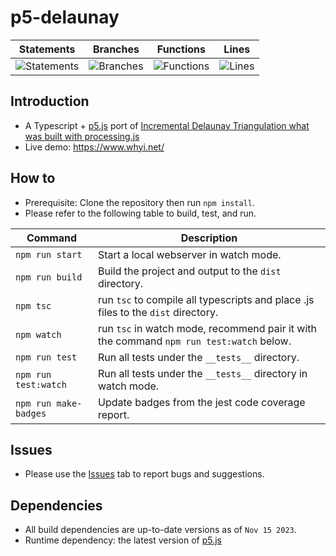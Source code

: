 # p5-delaunay

| Statements                  | Branches                | Functions                 | Lines             |
| --------------------------- | ----------------------- | ------------------------- | ----------------- |
| ![Statements](https://img.shields.io/badge/statements-98.8%25-brightgreen.svg?style=flat) | ![Branches](https://img.shields.io/badge/branches-92%25-brightgreen.svg?style=flat) | ![Functions](https://img.shields.io/badge/functions-100%25-brightgreen.svg?style=flat) | ![Lines](https://img.shields.io/badge/lines-98.77%25-brightgreen.svg?style=flat) |

## Introduction
* A Typescript + [p5.js](https://github.com/processing/p5.js) port of [Incremental Delaunay Triangulation what was built with processing.js](https://github.com/whyi/Delaunay)
* Live demo: https://www.whyi.net/

## How to
* Prerequisite: Clone the repository then run ```npm install```.
* Please refer to the following table to build, test, and run.

| Command                   | Description                                                                                     |
| ------------------------- | ----------------------------------------------------------------------------------------------- |
| ```npm run start```       | Start a local webserver in watch mode.                                                          |
| ```npm run build```       | Build the project and output to the ```dist``` directory.                                       |
| ```npm tsc```             | run ```tsc``` to compile all typescripts and place .js files to the ```dist``` directory.       |
| ```npm watch```           | run ```tsc``` in watch mode, recommend pair it with the command ```npm run test:watch``` below. |
| ```npm run test```        | Run all tests under the ```__tests__``` directory.                                             |
| ```npm run test:watch```  | Run all tests under the ```__tests__``` directory in watch mode.                               |
| ```npm run make-badges``` | Update badges from the jest code coverage report.                                               |

## Issues
* Please use the [Issues](https://github.com/whyi/p5-delaunay/issues) tab to report bugs and suggestions.

## Dependencies
* All build dependencies are up-to-date versions as of ```Nov 15 2023```.
* Runtime dependency: the latest version of [p5.js](https://github.com/processing/p5.js)
